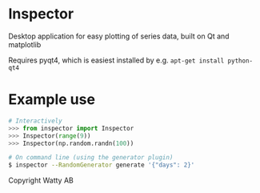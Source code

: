 # Inspector
Desktop application for easy plotting of series data, built on Qt and matplotlib

Requires pyqt4, which is easiest installed by e.g. `apt-get install python-qt4`

# Example use
```python
# Interactively
>>> from inspector import Inspector
>>> Inspector(range(9))
>>> Inspector(np.random.randn(100))
```
```sh
# On command line (using the generator plugin)
$ inspector --RandomGenerator generate '{"days": 2}'
```

Copyright Watty AB 
